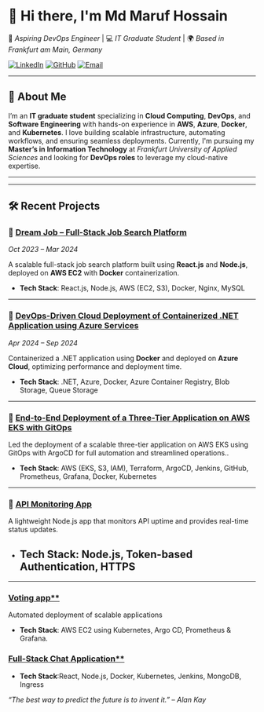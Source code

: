 # 👋 Hi there, I'm **Md Maruf Hossain** 

🎯 *Aspiring DevOps Engineer* | 💻 *IT Graduate Student* | 🌍 *Based in Frankfurt am Main, Germany*

[![LinkedIn](https://img.shields.io/badge/LinkedIn-blue?style=flat&logo=linkedin)](https://linkedin.com/in/md-maruf-hossain-b9b252187)
[![GitHub](https://img.shields.io/badge/GitHub-181717?style=flat&logo=github)](https://github.com/ryanmaruf615)
[![Email](https://img.shields.io/badge/Email-marufhossainbd615@gmail.com-red?style=flat&logo=gmail)](mailto:marufhossainbd615@gmail.com)

---

## 🌟 About Me

I’m an **IT graduate student** specializing in **Cloud Computing**, **DevOps**, and **Software Engineering** with hands-on experience in **AWS**, **Azure**, **Docker**, and **Kubernetes**. I love building scalable infrastructure, automating workflows, and ensuring seamless deployments. Currently, I'm pursuing my **Master’s in Information Technology** at *Frankfurt University of Applied Sciences* and looking for **DevOps roles** to leverage my cloud-native expertise.

---

  

---

## 🛠️ Recent Projects

### 🔹 [**Dream Job – Full-Stack Job Search Platform**](https://github.com/ryanmaruf615/Dream_Job.git)  
*Oct 2023 – Mar 2024*

A scalable full-stack job search platform built using **React.js** and **Node.js**, deployed on **AWS EC2** with **Docker** containerization.  
- **Tech Stack**: React.js, Node.js, AWS (EC2, S3), Docker, Nginx, MySQL  
---

### 🔹 [**DevOps-Driven Cloud Deployment of Containerized .NET Application using Azure Services**](https://shorturl.at/Q3Hc9)  
*Apr 2024 – Sep 2024*

Containerized a .NET application using **Docker** and deployed on **Azure Cloud**, optimizing performance and deployment time.  
- **Tech Stack**: .NET, Azure, Docker, Azure Container Registry, Blob Storage, Queue Storage  
---


### 🔹 [**End-to-End Deployment of a Three-Tier Application on AWS EKS with GitOps**](git@github.com:ryanmaruf615/Wanderlust-Mega-Project.git)  
Led the deployment of a scalable three-tier application on AWS EKS using GitOps with ArgoCD for full automation and streamlined operations..  
- **Tech Stack**: AWS (EKS, S3, IAM), Terraform, ArgoCD, Jenkins, GitHub, Prometheus, Grafana, Docker, Kubernetes
---

### 🔹 [**API Monitoring App**](https://github.com/ryanmaruf615/Raw_Node_Js_Monitoring_App)  
A lightweight Node.js app that monitors API uptime and provides real-time status updates.  
- **Tech Stack**: Node.js, Token-based Authentication, HTTPS  
    --
---
### [Voting app**](https://github.com/ryanmaruf615/k8s-kind-voting-app.git)
Automated deployment of scalable applications  
- **Tech Stack**: AWS EC2 using Kubernetes, Argo CD, Prometheus & Grafana.
### [Full-Stack Chat Application**](https://github.com/ryanmaruf615/full-stack_chatApp)
- **Tech Stack**:React, Node.js, Docker, Kubernetes, Jenkins, MongoDB, Ingress
    
*“The best way to predict the future is to invent it.” – Alan Kay*
